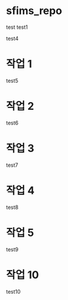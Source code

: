 # sfims_repo

test
test1

test4


# 작업 1
test5

# 작업 2
test6


# 작업 3
test7

# 작업 4
test8

# 작업 5
test9

# 작업 10
test10
